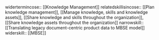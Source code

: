 widertermincose:: [[Knowledge Management]]
relatedskillisincose:: [[Plan knowledge management]], [[Manage knowledge, skills and knowledge assets]], [[Share knowledge and skills throughout the organization]], [[Share knowledge assets throughout the organization]]
narrowskill:: [[Translating legacy document-centric product data to MBSE model]]
widerskill:: [[MBSE]]
